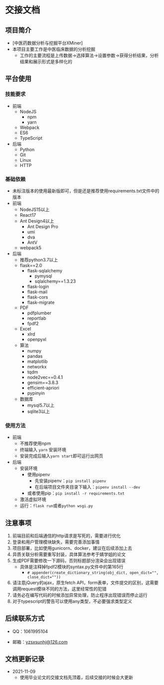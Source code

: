 # 交接文档

## 项目简介
* [中医药数据分析与挖掘平台XMiner]
* 本项目主要工作是中医临床数据的分析挖掘
    * 工作的主要流程是上传数据->选择算法->设置参数->获得分析结果，分析结果和展示形式是多样化的

## 平台使用

### 技能要求

* 前端
    * NodeJS
        * npm
        * yarn
    * Webpack
    * ES6
    * TypeScript
* 后端
    * Python
    * Git
    * Linux
    * HTTP

### 基础依赖

* 未标注版本的使用最新版即可，但是还是推荐使用requirements.txt文件中的版本
* 前端
    * NodeJS15以上
    * React17
    * Ant Design4以上
        * Ant Design Pro
        * umi
        * dva
        * AntV
    * webpack5
* 后端
    * 推荐python3.7以上
    * flask==2.0
        * flask-sqlalchemy
            * pymysql
            * sqlalchemy==1.3.23
        * flask-login
        * flask-mail
        * flask-cors
        * flask-migrate
    * PDF
        * pdfplumber
        * reportlab
        * fpdf2
    * Excel
        * xlrd
        * openpyxl
    * 算法
        * numpy
        * pandas
        * matplotlib
        * networkx
        * tqdm
        * node2vec==0.4.1
        * gensim==3.8.3
        * efficient-apriori
        * pypinyin
    * 数据库
        * mysql5.7以上
        * sqlite3以上

### 使用方法

* 前端
    * 不推荐使用npm
    * 终端输入 `yarn` 安装环境
    * 安装完成后输入`yarn start`即可运行出网页
* 后端
    * 安装环境
        * 使用pipenv
            * 先安装pipenv：`pip install pipenv`
            * 在后端项目文件夹目录下输入：`pipenv install --dev`
        * 或者使用pip：`pip install -r requirements.txt`
    * 激活虚拟环境
    * 运行：`flask run`或者`python wsgi.py`

## 注意事项

1. 前端目前和后端通信的http请求是写死的，需要进行优化
2. 登录和用户管理模块缺失，需要完善添加事情
3. 项目部署，比如使用gunicorn、docker，建议在后续添加上去
4. 异质关联分析需要重写封装，具体算法参考于婧学姐的论文
5. 生成PDF需要修改一下源码，否则标题部分渲染会出现错误
    * 具体是注释掉fpdf2模块的syntax.py文件中的第165行
        * `# appender(create_dictionary_string(obj_dict, open_dict="", close_dict=""))`
6. 请注意jQuery的ajax，原生fetch API，form表单，文件提交的区别，这需要调用request模块不同的方法，这里经常性的犯错
7. 请务必在编写代码的时候添加异常处理，防止程序出现错误而停止运行
8. 对于typescript的警告可以使用any类型，不必要强求类型定义

## 后续联系方式

* QQ：1061995104

* 邮箱：yzsxsunhj@126.com


## 文档更新记录
* 2021-11-09
    * 使用毕业论文的交接文档先顶着，后续交接的时候会大更新